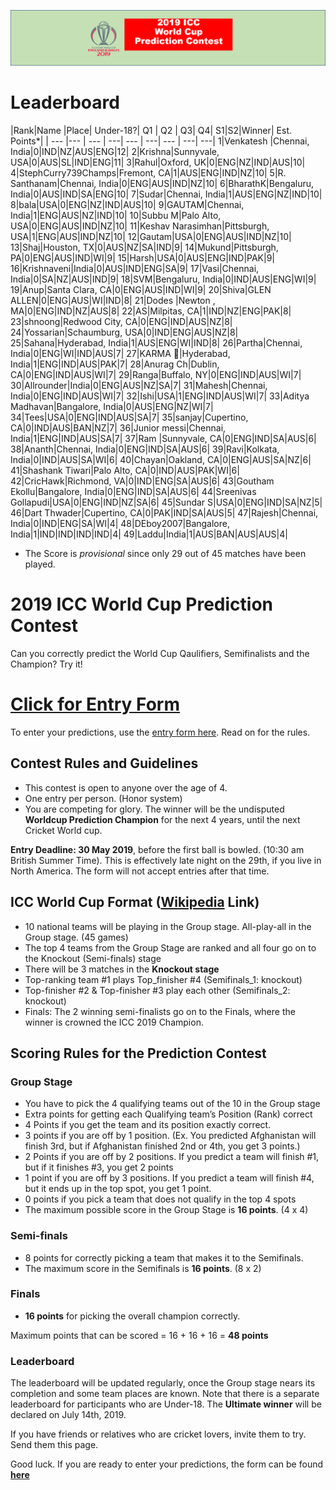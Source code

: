 ![Logo](images/ICCWCPP.png)

# Leaderboard

|Rank|Name |Place| Under-18?| Q1 | Q2 | Q3| Q4| S1|S2|Winner| Est. Points*|
| --- |--- | --- | ---| --- | ---| --- | ---| ---|
1|Venkatesh |Chennai, India|0|IND|NZ|AUS|ENG|12|
2|Krishna|Sunnyvale, USA|0|AUS|SL|IND|ENG|11|
3|Rahul|Oxford, UK|0|ENG|NZ|IND|AUS|10|
4|StephCurry739Champs|Fremont, CA|1|AUS|ENG|IND|NZ|10|
5|R. Santhanam|Chennai, India|0|ENG|AUS|IND|NZ|10|
6|BharathK|Bengaluru, India|0|AUS|IND|SA|ENG|10|
7|Sudar|Chennai, India|1|AUS|ENG|NZ|IND|10|
8|bala|USA|0|ENG|NZ|IND|AUS|10|
9|GAUTAM|Chennai, India|1|ENG|AUS|NZ|IND|10|
10|Subbu M|Palo Alto, USA|0|ENG|AUS|IND|NZ|10|
11|Keshav Narasimhan|Pittsburgh, USA|1|ENG|AUS|IND|NZ|10|
12|Gautam|USA|0|ENG|AUS|IND|NZ|10|
13|Shaj|Houston, TX|0|AUS|NZ|SA|IND|9|
14|Mukund|Pittsburgh, PA|0|ENG|AUS|IND|WI|9|
15|Harsh|USA|0|AUS|ENG|IND|PAK|9|
16|Krishnaveni|India|0|AUS|IND|ENG|SA|9|
17|Vasi|Chennai, India|0|SA|NZ|AUS|IND|9|
18|SVM|Bengaluru, India|0|IND|AUS|ENG|WI|9|
19|Anup|Santa Clara, CA|0|ENG|AUS|IND|WI|9|
20|Shiva|GLEN ALLEN|0|ENG|AUS|WI|IND|8|
21|Dodes |Newton , MA|0|ENG|IND|NZ|AUS|8|
22|AS|Milpitas, CA|1|IND|NZ|ENG|PAK|8|
23|shnoong|Redwood City, CA|0|ENG|IND|AUS|NZ|8|
24|Yossarian|Schaumburg, USA|0|IND|ENG|AUS|NZ|8|
25|Sahana|Hyderabad, India|1|AUS|ENG|WI|IND|8|
26|Partha|Chennai, India|0|ENG|WI|IND|AUS|7|
27|KARMA 🦄|Hyderabad, India|1|ENG|IND|AUS|PAK|7|
28|Anurag Ch|Dublin, CA|0|ENG|IND|AUS|WI|7|
29|Ranga|Buffalo, NY|0|ENG|IND|AUS|WI|7|
30|Allrounder|India|0|ENG|AUS|NZ|SA|7|
31|Mahesh|Chennai, India|0|ENG|IND|AUS|WI|7|
32|Ishi|USA|1|ENG|IND|AUS|WI|7|
33|Aditya Madhavan|Bangalore, India|0|AUS|ENG|NZ|WI|7|
34|Tees|USA|0|ENG|IND|AUS|SA|7|
35|sanjay|Cupertino, CA|0|IND|AUS|BAN|NZ|7|
36|Junior messi|Chennai, India|1|ENG|IND|AUS|SA|7|
37|Ram |Sunnyvale, CA|0|ENG|IND|SA|AUS|6|
38|Ananth|Chennai, India|0|ENG|IND|SA|AUS|6|
39|Ravi|Kolkata, India|0|IND|AUS|SA|WI|6|
40|Chayan|Oakland, CA|0|ENG|AUS|SA|NZ|6|
41|Shashank Tiwari|Palo Alto, CA|0|IND|AUS|PAK|WI|6|
42|CricHawk|Richmond, VA|0|IND|ENG|SA|AUS|6|
43|Goutham Ekollu|Bangalore, India|0|ENG|IND|SA|AUS|6|
44|Sreenivas Gollapudi|USA|0|ENG|IND|NZ|SA|6|
45|Sundar S|USA|0|ENG|IND|SA|NZ|5|
46|Dart Thwader|Cupertino, CA|0|PAK|IND|SA|AUS|5|
47|Rajesh|Chennai, India|0|IND|ENG|SA|WI|4|
48|DEboy2007|Bangalore, India|1|IND|IND|IND|IND|4|
49|Laddu|India|1|AUS|BAN|AUS|AUS|4|

* The Score is *provisional* since only 29 out of 45 matches have been played.

# 2019 ICC World Cup Prediction Contest

Can you correctly predict the World Cup Qaulifiers, Semifinalists and the Champion? Try it!

# [Click for Entry Form](http://bit.ly/2019_icc_worldcup_predictions)
To enter your predictions, use the [entry form here](http://bit.ly/2019_icc_worldcup_predictions). Read on for the rules.


## Contest Rules and Guidelines
- This contest is open to anyone over the age of 4.
- One entry per person. (Honor system)
- You are competing for glory. The winner will be the undisputed **Worldcup Prediction Champion** for the next 4 years, until the next Cricket World cup.

**Entry Deadline: 30 May 2019**, before the first ball is bowled. (10:30 am British Summer Time). This is effectively late night on the 29th, if you live in North America. The form will not accept entries after that time.


## ICC World Cup Format ([Wikipedia](https://en.wikipedia.org/wiki/2019_Cricket_World_Cup) Link)

- 10 national teams will be playing in the Group stage. All-play-all in the Group stage. (45 games)
- The top 4 teams from the Group Stage are ranked and all four go on to the Knockout (Semi-finals) stage 
- There will be 3 matches in the **Knockout stage**
- Top-ranking team #1 plays Top_finisher #4 (Semifinals_1: knockout)
- Top-finisher #2 & Top-finisher #3 play each other (Semifinals_2: knockout) 
- Finals: The 2 winning semi-finalists go on to the Finals, where the winner is crowned the ICC 2019 Champion.

## Scoring Rules for the Prediction Contest

### Group Stage
- You have to pick the 4 qualifying teams out of the 10 in the Group stage
- Extra points for getting each Qualifying team’s Position (Rank) correct
- 4 Points if you get the team and its position exactly correct.
- 3 points if you are off by 1 position. (Ex. You predicted Afghanistan will finish 3rd, but if Afghanistan finished 2nd or 4th, you get 3 points.)
- 2 Points if you are off by 2 positions. If you predict a team will finish #1, but if it finishes #3, you get 2 points
- 1 point if you are off by 3 positions. If you predict a team will finish #4, but it ends up in the top spot, you get 1 point.
- 0 points if you pick a team that does not qualify in the top 4 spots
- The maximum possible score in the Group Stage is **16 points**. (4 x 4)

### Semi-finals
- 8 points for correctly picking a team that makes it to the Semifinals.
- The maximum score in the Semifinals is **16 points**. (8 x 2)

### Finals
- **16 points** for picking the overall champion correctly.

Maximum points that can be scored = 16 + 16 + 16 = **48 points**

### Leaderboard
The leaderboard will be updated regularly, once the Group stage nears its completion and some team places are known. Note that there is a separate leaderboard for participants who are Under-18.
The **Ultimate winner** will be declared on July 14th, 2019.

If you have friends or relatives who are cricket lovers, invite them to try. Send them this page.

Good luck. If you are ready to enter your predictions, the form can be found **[here](http://bit.ly/2019_icc_worldcup_predictions)**



